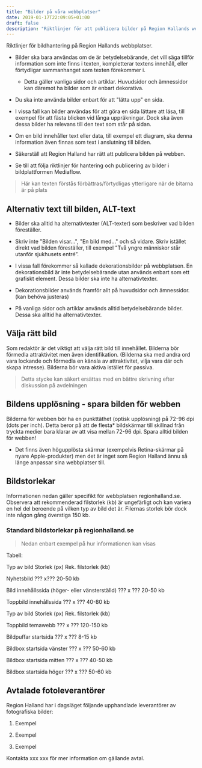 ```yaml
---
title: "Bilder på våra webbplatser"
date: 2019-01-17T22:09:05+01:00
draft: false
description: "Riktlinjer för att publicera bilder på Region Hallands webbplatser"
---
```

Riktlinjer för bildhantering på Region Hallands webbplatser.

- Bilder ska bara användas om de är betydelsebärande, det vill säga tillför information som inte finns i texten, kompletterar textens innehåll, eller förtydligar sammanhanget som texten förekommer i.
  - Detta gäller vanliga sidor och artiklar. Huvudsidor och ämnessidor kan däremot ha bilder som är enbart dekorativa.

 - Du ska inte använda bilder enbart för att "lätta upp" en sida.
  - I vissa fall kan bilder användas för att göra en sida lättare att läsa, till exempel för att fästa blicken vid långa uppräkningar. Dock ska även dessa bilder ha relevans till den text som står på sidan.

- Om en bild innehåller text eller data, till exempel ett diagram, ska denna information även finnas som text i anslutning till bilden.

- Säkerställ att Region Halland har rätt att publicera bilden på webben.

- Se till att följa riktlinjer för hantering och publicering av bilder i bildplattformen Mediaflow.

> Här kan texten förstås förbättras/förtydligas ytterligare när de bitarna är på plats

## Alternativ text till bilden, ALT-text

 - Bilder ska alltid ha alternativtexter (ALT-texter) som beskriver vad bilden föreställer.

 - Skriv inte "Bilden visar...", "En bild med..." och så vidare. Skriv istället direkt vad bilden föreställer, till exempel "Två yngre människor står utanför sjukhusets entré”.

 - I vissa fall förekommer så kallade dekorationsbilder på webbplatsen. En dekorationsbild är inte betydelsebärande utan används enbart som ett grafiskt element. Dessa bilder ska inte ha alternativtexter.
  - Dekorationsbilder används framför allt på huvudsidor och ämnessidor. (kan behöva justeras)
  - På vanliga sidor och artiklar används alltid betydelsebärande bilder. Dessa ska alltid ha alternativtexter.

## Välja rätt bild

Som redaktör är det viktigt att välja rätt bild till innehållet. Bilderna bör förmedla attraktivitet men även identifikation. (Bilderna ska med andra ord vara lockande och förmedla en känsla av attraktivitet, vilja vara där och skapa intresse). Bilderna bör vara aktiva istället för passiva.
> Detta stycke kan säkert ersättas med en bättre skrivning efter diskussion på avdelningen

## Bildens upplösning - spara bilden för webben

Bilderna för webben bör ha en punkttäthet (optisk upplösning) på 72-96 dpi (dots per inch). Detta beror på att de flesta* bildskärmar till skillnad från tryckta medier bara klarar av att visa mellan 72-96 dpi. Spara alltid bilden för webben!

 - Det finns även högupplösta skärmar (exempelvis Retina-skärmar på nyare Apple-produkter) men det är inget som Region Halland ännu så länge anpassar sina webbplatser till.

## Bildstorlekar

Informationen nedan gäller specifikt för webbplatsen regionhalland.se. Observera att rekommenderad filstorlek (kb) är ungefärligt och kan variera en hel del beroende på vilken typ av bild det är. Filernas storlek bör dock inte någon gång överstiga 150 kb.

### Standard bildstorlekar på regionhalland.se
> Nedan enbart exempel på hur informationen kan visas

Tabell:

Typ av bild Storlek (px) Rek. filstorlek (kb)

Nyhetsbild ??? x??? 20-50 kb

Bild innehållssida (höger- eller vänsterställd) ??? x ??? 20-50 kb

Toppbild innehållssida ??? x ??? 40-80 kb

Typ av bild Storlek (px) Rek. filstorlek (kb)

Toppbild temawebb ??? x ??? 120-150 kb

Bildpuffar startsida ??? x ??? 8-15 kb

Bildbox startsida vänster ??? x ??? 50-60 kb

Bildbox startsida mitten ??? x ??? 40-50 kb

Bildbox startsida höger ??? x ??? 50-60 kb

## Avtalade fotoleverantörer

Region Halland har i dagsläget följande upphandlade leverantörer av fotografiska bilder:

1. Exempel

2. Exempel

3. Exempel

Kontakta xxx xxx för mer information om gällande avtal.
